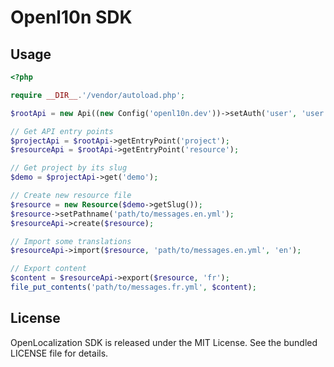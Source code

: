 # Openl10n SDK

## Usage

```php
<?php

require __DIR__.'/vendor/autoload.php';

$rootApi = new Api((new Config('openl10n.dev'))->setAuth('user', 'user'));

// Get API entry points
$projectApi = $rootApi->getEntryPoint('project');
$resourceApi = $rootApi->getEntryPoint('resource');

// Get project by its slug
$demo = $projectApi->get('demo');

// Create new resource file
$resource = new Resource($demo->getSlug());
$resource->setPathname('path/to/messages.en.yml');
$resourceApi->create($resource);

// Import some translations
$resourceApi->import($resource, 'path/to/messages.en.yml', 'en');

// Export content
$content = $resourceApi->export($resource, 'fr');
file_put_contents('path/to/messages.fr.yml', $content);
```

## License

OpenLocalization SDK is released under the MIT License.
See the bundled LICENSE file for details.

